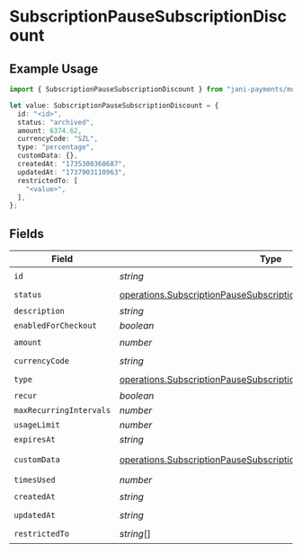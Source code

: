 # SubscriptionPauseSubscriptionDiscount

## Example Usage

```typescript
import { SubscriptionPauseSubscriptionDiscount } from "jani-payments/models/operations";

let value: SubscriptionPauseSubscriptionDiscount = {
  id: "<id>",
  status: "archived",
  amount: 6374.62,
  currencyCode: "SZL",
  type: "percentage",
  customData: {},
  createdAt: "1735300368687",
  updatedAt: "1737903110963",
  restrictedTo: [
    "<value>",
  ],
};
```

## Fields

| Field                                                                                                                                                    | Type                                                                                                                                                     | Required                                                                                                                                                 | Description                                                                                                                                              |
| -------------------------------------------------------------------------------------------------------------------------------------------------------- | -------------------------------------------------------------------------------------------------------------------------------------------------------- | -------------------------------------------------------------------------------------------------------------------------------------------------------- | -------------------------------------------------------------------------------------------------------------------------------------------------------- |
| `id`                                                                                                                                                     | *string*                                                                                                                                                 | :heavy_check_mark:                                                                                                                                       | N/A                                                                                                                                                      |
| `status`                                                                                                                                                 | [operations.SubscriptionPauseSubscriptionSubscriptionResponseStatus](../../models/operations/subscriptionpausesubscriptionsubscriptionresponsestatus.md) | :heavy_check_mark:                                                                                                                                       | N/A                                                                                                                                                      |
| `description`                                                                                                                                            | *string*                                                                                                                                                 | :heavy_minus_sign:                                                                                                                                       | N/A                                                                                                                                                      |
| `enabledForCheckout`                                                                                                                                     | *boolean*                                                                                                                                                | :heavy_minus_sign:                                                                                                                                       | N/A                                                                                                                                                      |
| `amount`                                                                                                                                                 | *number*                                                                                                                                                 | :heavy_check_mark:                                                                                                                                       | N/A                                                                                                                                                      |
| `currencyCode`                                                                                                                                           | *string*                                                                                                                                                 | :heavy_check_mark:                                                                                                                                       | N/A                                                                                                                                                      |
| `type`                                                                                                                                                   | [operations.SubscriptionPauseSubscriptionType](../../models/operations/subscriptionpausesubscriptiontype.md)                                             | :heavy_check_mark:                                                                                                                                       | N/A                                                                                                                                                      |
| `recur`                                                                                                                                                  | *boolean*                                                                                                                                                | :heavy_minus_sign:                                                                                                                                       | N/A                                                                                                                                                      |
| `maxRecurringIntervals`                                                                                                                                  | *number*                                                                                                                                                 | :heavy_minus_sign:                                                                                                                                       | N/A                                                                                                                                                      |
| `usageLimit`                                                                                                                                             | *number*                                                                                                                                                 | :heavy_minus_sign:                                                                                                                                       | N/A                                                                                                                                                      |
| `expiresAt`                                                                                                                                              | *string*                                                                                                                                                 | :heavy_minus_sign:                                                                                                                                       | N/A                                                                                                                                                      |
| `customData`                                                                                                                                             | [operations.SubscriptionPauseSubscriptionSubscriptionCustomData](../../models/operations/subscriptionpausesubscriptionsubscriptioncustomdata.md)         | :heavy_check_mark:                                                                                                                                       | Any valid JSON value                                                                                                                                     |
| `timesUsed`                                                                                                                                              | *number*                                                                                                                                                 | :heavy_minus_sign:                                                                                                                                       | N/A                                                                                                                                                      |
| `createdAt`                                                                                                                                              | *string*                                                                                                                                                 | :heavy_check_mark:                                                                                                                                       | N/A                                                                                                                                                      |
| `updatedAt`                                                                                                                                              | *string*                                                                                                                                                 | :heavy_check_mark:                                                                                                                                       | N/A                                                                                                                                                      |
| `restrictedTo`                                                                                                                                           | *string*[]                                                                                                                                               | :heavy_check_mark:                                                                                                                                       | N/A                                                                                                                                                      |